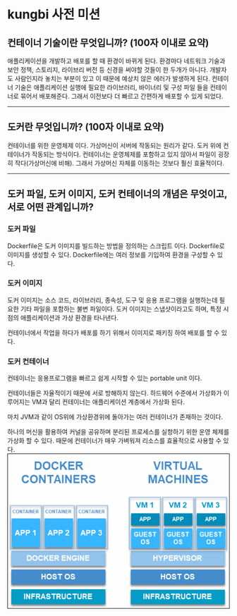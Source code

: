 # kungbi 사전 미션

## 컨테이너 기술이란 무엇입니까? (100자 이내로 요약)
애플리케이션을 개발하고 배포를 할 때 환경이 바뀌게 된다. 환경마다 네트워크 기술과 보안 정책, 스토리지, 라이브리 버전 등 신경을 써야할 것들이 한 두개가 아니다. 개발자도 사람인지라 놓치는 부분이 있고 이 때문에 예상치 않은 에러가 발생하게 된다. 컨테이너 기술은 애플리케이션 실행에 필요한 라이브러리, 바이너리 및 구성 파일 들을 컨테이너로 묶어서 배포해준다. 그래서 이전보다 더 빠르고 간편하게 배포할 수 있게 되었다.

---

## 도커란 무엇입니까? (100자 이내로 요약)
컨테이너를 위한 운영체제 이다. 가상머신이 서버에 작동되는 원리가 같다. 도커 위에 컨테이너가 작동되는 방식이다. 컨테이너는 운영체제를 포함하고 있지 않아서 파일이 굉장히 작다(가상머신에 비해). 그래서 가상머신 자체를 이동하는 것보다 훨신 효율적이다. 

---

## 도커 파일, 도커 이미지, 도커 컨테이너의 개념은 무엇이고, 서로 어떤 관계입니까?
### 도커 파일
Dockerfile은 도커 이미지를 빌드하는 방법을 정의하는 스크립트 이다. Dockerfile로 이미지를 생성할 수 있다. Dockerfile에는 여러 정보를 기입하여 환경을 구성할 수 있다.

### 도커 이미지
도커 이미지는 소스 코드, 라이브러리, 종속성, 도구 및 응용 프로그램을 실행하는데 필요한 기타 파일을 포함하는 불변 파일이다. 도커 이미지는 스냅샷이라고도 하며, 특정 시점의 애플리케이션과 가상 환경을 타나낸다. 

컨테이너에서 작업을 하다가 배포를 하기 위해서 이미지로 패키징 하여 배포를 할 수 있다.

### 도커 컨테이너
컨테이너는 응용프로그램을 빠르고 쉽게 시작할 수 있는 portable unit 이다.

컨테이너들은 자율적이기 때문에 서로 방해하지 않는다. 하드웨어 수준에서 가상화가 이루어지는 VM과 달리 컨테이너는 애플리케이션 계층에서 가상화 된다.

마치 JVM과 같이 OS위에 가상환경위에 돌아가는 여러 컨테이너가 존재하는 것이다.

하나의 머신을 활용하여 커널을 공유하며 분리된 프로세스를 실항하기 위한 운영 체제를 가상화 할 수 있다. 때문에 컨테이너가 매우 가벼워져 리소스를 효율적으로 사용할 수 있다.
![Alt text](image.png)